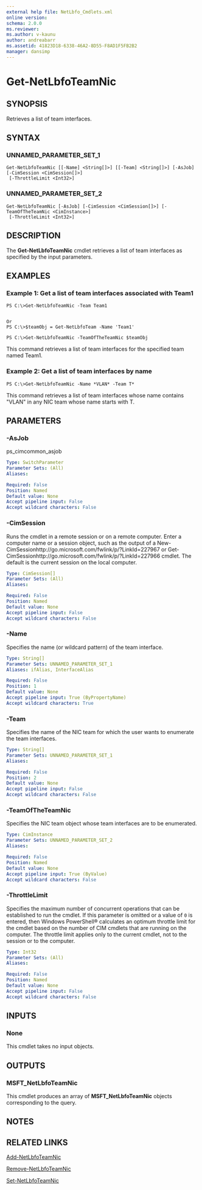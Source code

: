 ```yaml
---
external help file: NetLbfo_Cmdlets.xml
online version: 
schema: 2.0.0
ms.reviewer:
ms.author: v-kaunu
author: andreabarr
ms.assetid: 41823D18-6338-46A2-8D55-F8AD1F5FB2B2
manager: dansimp
---
```


# Get-NetLbfoTeamNic

## SYNOPSIS
Retrieves a list of team interfaces.

## SYNTAX

### UNNAMED_PARAMETER_SET_1
```
Get-NetLbfoTeamNic [[-Name] <String[]>] [[-Team] <String[]>] [-AsJob] [-CimSession <CimSession[]>]
 [-ThrottleLimit <Int32>]
```

### UNNAMED_PARAMETER_SET_2
```
Get-NetLbfoTeamNic [-AsJob] [-CimSession <CimSession[]>] [-TeamOfTheTeamNic <CimInstance>]
 [-ThrottleLimit <Int32>]
```

## DESCRIPTION
The **Get-NetLbfoTeamNic** cmdlet retrieves a list of team interfaces as specified by the input parameters.

## EXAMPLES

### Example 1: Get a list of team interfaces associated with Team1
```
PS C:\>Get-NetLbfoTeamNic -Team Team1


Or
PS C:\>$teamObj = Get-NetLbfoTeam -Name 'Team1'

PS C:\>Get-NetLbfoTeamNic -TeamOfTheTeamNic $teamObj
```

This command retrieves a list of team interfaces for the specified team named Team1.

### Example 2: Get a list of team interfaces by name
```
PS C:\>Get-NetLbfoTeamNic -Name *VLAN* -Team T*
```

This command retrieves a list of team interfaces whose name contains "VLAN" in any NIC team whose name starts with T.

## PARAMETERS

### -AsJob
ps_cimcommon_asjob

```yaml
Type: SwitchParameter
Parameter Sets: (All)
Aliases: 

Required: False
Position: Named
Default value: None
Accept pipeline input: False
Accept wildcard characters: False
```

### -CimSession
Runs the cmdlet in a remote session or on a remote computer.
Enter a computer name or a session object, such as the output of a New-CimSessionhttp://go.microsoft.com/fwlink/p/?LinkId=227967 or Get-CimSessionhttp://go.microsoft.com/fwlink/p/?LinkId=227966 cmdlet.
The default is the current session on the local computer.

```yaml
Type: CimSession[]
Parameter Sets: (All)
Aliases: 

Required: False
Position: Named
Default value: None
Accept pipeline input: False
Accept wildcard characters: False
```

### -Name
Specifies the name (or wildcard pattern) of the team interface.

```yaml
Type: String[]
Parameter Sets: UNNAMED_PARAMETER_SET_1
Aliases: ifAlias, InterfaceAlias

Required: False
Position: 1
Default value: None
Accept pipeline input: True (ByPropertyName)
Accept wildcard characters: True
```

### -Team
Specifies the name of the NIC team for which the user wants to enumerate the team interfaces.

```yaml
Type: String[]
Parameter Sets: UNNAMED_PARAMETER_SET_1
Aliases: 

Required: False
Position: 2
Default value: None
Accept pipeline input: False
Accept wildcard characters: False
```

### -TeamOfTheTeamNic
Specifies the NIC team object whose team interfaces are to be enumerated.

```yaml
Type: CimInstance
Parameter Sets: UNNAMED_PARAMETER_SET_2
Aliases: 

Required: False
Position: Named
Default value: None
Accept pipeline input: True (ByValue)
Accept wildcard characters: False
```

### -ThrottleLimit
Specifies the maximum number of concurrent operations that can be established to run the cmdlet.
If this parameter is omitted or a value of `0` is entered, then Windows PowerShell® calculates an optimum throttle limit for the cmdlet based on the number of CIM cmdlets that are running on the computer.
The throttle limit applies only to the current cmdlet, not to the session or to the computer.

```yaml
Type: Int32
Parameter Sets: (All)
Aliases: 

Required: False
Position: Named
Default value: None
Accept pipeline input: False
Accept wildcard characters: False
```

## INPUTS

### None
This cmdlet takes no input objects.

## OUTPUTS

### MSFT_NetLbfoTeamNic
This cmdlet produces an array of **MSFT_NetLbfoTeamNic** objects corresponding to the query.

## NOTES

## RELATED LINKS

[Add-NetLbfoTeamNic](./Add-NetLbfoTeamNic.md)

[Remove-NetLbfoTeamNic](./Remove-NetLbfoTeamNic.md)

[Set-NetLbfoTeamNic](./Set-NetLbfoTeamNic.md)

